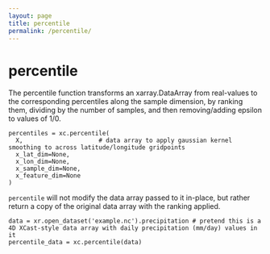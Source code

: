 ```yaml
---
layout: page
title: percentile
permalink: /percentile/
---
```


# percentile

The percentile function transforms an xarray.DataArray from real-values to the corresponding percentiles along the sample dimension, by ranking them, dividing by the number of samples, and then removing/adding epsilon to values of 1/0. 

```
percentiles = xc.percentile(
  X,                     # data array to apply gaussian kernel smoothing to across latitude/longitude gridpoints 
  x_lat_dim=None, 
  x_lon_dim=None, 
  x_sample_dim=None, 
  x_feature_dim=None
)
```

`percentile` will not modify the data array passed to it in-place, but rather return a copy of the original data array with the ranking applied. 

```
data = xr.open_dataset('example.nc').precipitation # pretend this is a 4D XCast-style data array with daily precipitation (mm/day) values in it
percentile_data = xc.percentile(data) 
```

